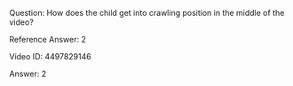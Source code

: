 Question: How does the child get into crawling position in the middle of the video?

Reference Answer: 2

Video ID: 4497829146

Answer: 2

